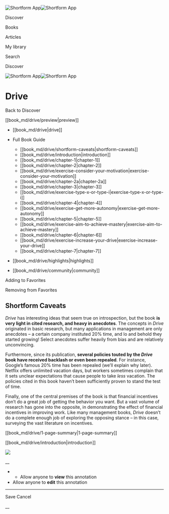 ![Shortform App](/img/logo.36a2399e.svg)![Shortform App](/img/logo-dark.70c1b072.svg)

Discover

Books

Articles

My library

Search

Discover

![Shortform App](/img/logo.36a2399e.svg)![Shortform App](/img/logo-dark.70c1b072.svg)

# Drive

Back to Discover

[[book_md/drive/preview|preview]]

  * [[book_md/drive|drive]]
  * Full Book Guide

    * [[book_md/drive/shortform-caveats|shortform-caveats]]
    * [[book_md/drive/introduction|introduction]]
    * [[book_md/drive/chapter-1|chapter-1]]
    * [[book_md/drive/chapter-2|chapter-2]]
    * [[book_md/drive/exercise-consider-your-motivation|exercise-consider-your-motivation]]
    * [[book_md/drive/chapter-2a|chapter-2a]]
    * [[book_md/drive/chapter-3|chapter-3]]
    * [[book_md/drive/exercise-type-x-or-type-i|exercise-type-x-or-type-i]]
    * [[book_md/drive/chapter-4|chapter-4]]
    * [[book_md/drive/exercise-get-more-autonomy|exercise-get-more-autonomy]]
    * [[book_md/drive/chapter-5|chapter-5]]
    * [[book_md/drive/exercise-aim-to-achieve-mastery|exercise-aim-to-achieve-mastery]]
    * [[book_md/drive/chapter-6|chapter-6]]
    * [[book_md/drive/exercise-increase-your-drive|exercise-increase-your-drive]]
    * [[book_md/drive/chapter-7|chapter-7]]
  * [[book_md/drive/highlights|highlights]]
  * [[book_md/drive/community|community]]



Adding to Favorites 

Removing from Favorites 

## Shortform Caveats

_Drive_ has interesting ideas that seem true on introspection, but the book **is very light in cited research, and heavy in anecdotes**. The concepts in _Drive_ originated in basic research, but many applications in management are only anecdotes – a certain company instituted 20% time, and lo and behold they started growing! Select anecdotes suffer heavily from bias and are relatively unconvincing.

Furthermore, since its publication, **several policies touted by the _Drive_ book have received backlash or even been repealed**. For instance, Google’s famous 20% time has been repealed (we’ll explain why later). Netflix offers unlimited vacation days, but workers sometimes complain that it sets unclear expectations that cause people to take _less_ vacation. The policies cited in this book haven’t been sufficiently proven to stand the test of time.

Finally, one of the central premises of the book is that financial incentives don’t do a great job of getting the behavior you want. But a vast volume of research has gone into the opposite, in demonstrating the effect of financial incentives in improving work. Like many management books, _Drive_ doesn’t do a complete enough job of exploring the opposing stance – in this case, surveying the vast literature on incentives.

[[book_md/drive/1-page-summary|1-page-summary]]

[[book_md/drive/introduction|introduction]]

![](https://bat.bing.com/action/0?ti=56018282&Ver=2&mid=d9d46086-6d1a-4649-8eff-d5820d483d6c&sid=49fff5b0636c11eeb9c611038afc8668&vid=4a005010636c11ee80c703d4c4a7acd5&vids=0&msclkid=N&pi=0&lg=en-US&sw=800&sh=600&sc=24&nwd=1&tl=Shortform%20%7C%20Book&p=https%3A%2F%2Fwww.shortform.com%2Fapp%2Fbook%2Fdrive%2Fshortform-caveats&r=&lt=410&evt=pageLoad&sv=1&rn=759471)

__

  *   * Allow anyone to **view** this annotation
  * Allow anyone to **edit** this annotation



* * *

Save Cancel

__



